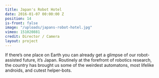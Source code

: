 ```yaml
---
title: Japan's Robot Hotel
date: 2016-01-07 00:00:00 Z
position: 14
is-front: false
image: "/uploads/japans-robot-hotel.jpg"
vimeo: 151020881
credit: Director / Camera
layout: project
---
```


If there’s one place on Earth you can already get a glimpse of our robot-assisted future, it’s Japan. Routinely at the forefront of robotics research, the country has brought us some of the weirdest automatons, most lifelike androids, and cutest helper-bots.
